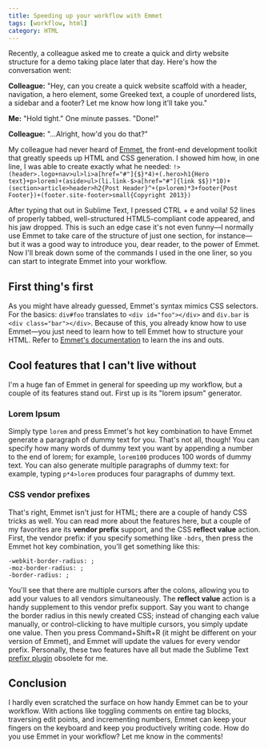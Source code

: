 ```yaml
---
title: Speeding up your workflow with Emmet
tags: [workflow, html]
category: HTML
---
```


Recently, a colleague asked me to create a quick and dirty website structure for a demo taking place later that day. Here's how the conversation went:

**Colleague:** "Hey, can you create a quick website scaffold with a header, navigation, a hero element, some Greeked text, a couple of unordered lists, a sidebar and a footer? Let me know how long it'll take you."

**Me:** "Hold tight." One minute passes. "Done!"

**Colleague:** "...Alright, how'd you do that?"

My colleague had never heard of [Emmet](http://emmet.io/ "Emmet"), the front-end development toolkit that greatly speeds up HTML and CSS generation. I showed him how, in one line, I was able to create exactly what he needed: `!>(header>.logo+nav>ul>li>a[href="#"]{$}*4)+(.hero>h1{Hero text}+p>lorem)+(aside>ul>(li.link-$>a[href="#"]{link $$})*10)+(section>article>header>h2{Post Header}^+(p>lorem)*3+footer{Post Footer})+(footer.site-footer>small{Copyright 2013})`

After typing that out in Sublime Text, I pressed CTRL + e and voila! 52 lines of properly tabbed, well-structured HTML5-compliant code appeared, and his jaw dropped.  This is such an edge case it's not even funny—I normally use Emmet to take care of the structure of just one section, for instance—but it was a good way to introduce you, dear reader, to the power of Emmet. Now I'll break down some of the commands I used in the one liner, so you can start to integrate Emmet into your workflow.

## First thing's first

As you might have already guessed, Emmet's syntax mimics CSS selectors. For the basics: `div#foo` translates to `<div id="foo"></div>` and `div.bar` is `<div class="bar"></div>`. Because of this, you already know how to use Emmet—you just need to learn how to tell Emmet how to structure your HTML. Refer to [Emmet's documentation](http://docs.emmet.io/ "Emmet - Documentation") to learn the ins and outs.

## Cool features that I can't live without

I'm a huge fan of Emmet in general for speeding up my workflow, but a couple of its features stand out. First up is its "lorem ipsum" generator.

### Lorem Ipsum

Simply type `lorem` and press Emmet's hot key combination to have Emmet generate a paragraph of dummy text for you. That's not all, though! You can specify how many words of dummy text you want by appending a number to the end of lorem; for example, `lorem100` produces 100 words of dummy text. You can also generate multiple paragraphs of dummy text: for example, typing `p*4>lorem` produces four paragraphs of dummy text.

### CSS vendor prefixes

That's right, Emmet isn't just for HTML; there are a couple of handy CSS tricks as well. You can read more about the features here, but a couple of my favorites are its **vendor prefix** support, and the CSS **reflect value** action. First, the vendor prefix: if you specify something like `-bdrs`, then press the Emmet hot key combination, you'll get something like this:

~~~
-webkit-border-radius: ;
-moz-border-radius: ;
-border-radius: ;
~~~

You'll see that there are multiple cursors after the colons, allowing you to add your values to all vendors simultaneously. The **reflect value** action is a handy supplement to this vendor prefix support. Say you want to change the border radius in this newly created CSS; instead of changing each value manually, or control-clicking to have multiple cursors, you simply update one value. Then you press Command+Shift+R (it might be different on your version of Emmet), and Emmet will update the values for every vendor prefix. Personally, these two features have all but made the Sublime Text [prefixr plugin](http://wbond.net/sublime_packages/prefixr) obsolete for me.

## Conclusion

I hardly even scratched the surface on how handy Emmet can be to your workflow. With actions like toggling comments on entire tag blocks, traversing edit points, and incrementing numbers, Emmet can keep your fingers on the keyboard and keep you productively writing code. How do you use Emmet in your workflow? Let me know in the comments!
